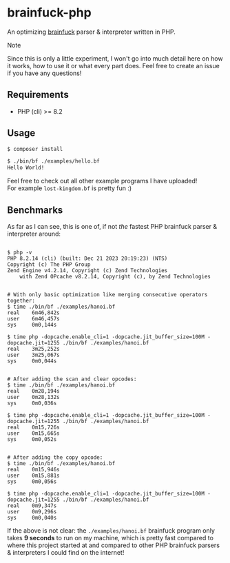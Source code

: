 # brainfuck-php
An optimizing [brainfuck](https://en.wikipedia.org/wiki/Brainfuck) parser & interpreter written in PHP.

> [!NOTE]
> Since this is only a little experiment, I won't go into much detail here on
> how it works, how to use it or what every part does. Feel free to create an 
> issue if you have any questions!

## Requirements
- PHP (cli) >= 8.2

## Usage
```bash
$ composer install

$ ./bin/bf ./examples/hello.bf
Hello World!
```
Feel free to check out all other example programs I have uploaded!  
For example `lost-kingdom.bf` is pretty fun :)

## Benchmarks
As far as I can see, this is one of, if not *the* fastest PHP brainfuck
parser & interpreter around:
```shell

$ php -v
PHP 8.2.14 (cli) (built: Dec 21 2023 20:19:23) (NTS)
Copyright (c) The PHP Group
Zend Engine v4.2.14, Copyright (c) Zend Technologies
    with Zend OPcache v8.2.14, Copyright (c), by Zend Technologies


# With only basic optimization like merging consecutive operators together:
$ time ./bin/bf ./examples/hanoi.bf
real    6m46,842s
user    6m46,457s
sys     0m0,144s

$ time php -dopcache.enable_cli=1 -dopcache.jit_buffer_size=100M -dopcache.jit=1255 ./bin/bf ./examples/hanoi.bf
real    3m25,252s
user    3m25,067s
sys     0m0,044s


# After adding the scan and clear opcodes:
$ time ./bin/bf ./examples/hanoi.bf
real    0m28,194s
user    0m28,132s
sys     0m0,036s

$ time php -dopcache.enable_cli=1 -dopcache.jit_buffer_size=100M -dopcache.jit=1255 ./bin/bf ./examples/hanoi.bf
real    0m15,726s
user    0m15,665s
sys     0m0,052s


# After adding the copy opcode:
$ time ./bin/bf ./examples/hanoi.bf
real    0m15,946s
user    0m15,881s
sys     0m0,056s

$ time php -dopcache.enable_cli=1 -dopcache.jit_buffer_size=100M -dopcache.jit=1255 ./bin/bf ./examples/hanoi.bf
real    0m9,347s
user    0m9,296s
sys     0m0,040s

```
If the above is not clear: the `./examples/hanoi.bf` brainfuck program only
takes **9 seconds** to run on my machine, which is pretty fast compared to where 
this project started at and compared to other PHP brainfuck parsers & interpreters 
I could find on the internet!

